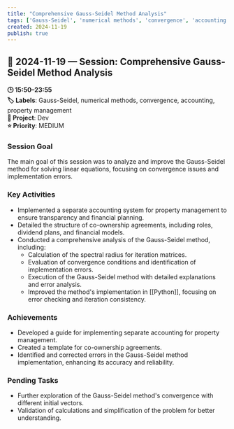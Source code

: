 ```yaml
---
title: "Comprehensive Gauss-Seidel Method Analysis"
tags: ['Gauss-Seidel', 'numerical methods', 'convergence', 'accounting', 'property management']
created: 2024-11-19
publish: true
---
```


## 📅 2024-11-19 — Session: Comprehensive Gauss-Seidel Method Analysis

**🕒 15:50–23:55**  
**🏷️ Labels**: Gauss-Seidel, numerical methods, convergence, accounting, property management  
**📂 Project**: Dev  
**⭐ Priority**: MEDIUM  


### Session Goal
The main goal of this session was to analyze and improve the Gauss-Seidel method for solving linear equations, focusing on convergence issues and implementation errors.

### Key Activities
- Implemented a separate accounting system for property management to ensure transparency and financial planning.
- Detailed the structure of co-ownership agreements, including roles, dividend plans, and financial models.
- Conducted a comprehensive analysis of the Gauss-Seidel method, including:
  - Calculation of the spectral radius for iteration matrices.
  - Evaluation of convergence conditions and identification of implementation errors.
  - Execution of the Gauss-Seidel method with detailed explanations and error analysis.
  - Improved the method's implementation in [[Python]], focusing on error checking and iteration consistency.

### Achievements
- Developed a guide for implementing separate accounting for property management.
- Created a template for co-ownership agreements.
- Identified and corrected errors in the Gauss-Seidel method implementation, enhancing its accuracy and reliability.

### Pending Tasks
- Further exploration of the Gauss-Seidel method's convergence with different initial vectors.
- Validation of calculations and simplification of the problem for better understanding.
